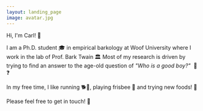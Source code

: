```yaml
---
layout: landing_page
image: avatar.jpg
---
```


Hi, I'm Carl! 👋

I am a Ph.D. student 🎓 in empirical barkology at Woof University where I work in the lab of Prof. Bark Twain 🏛
Most of my research is driven by trying to find an answer to the age-old question of *"Who is a good boy?"* &nbsp;🐶❓

In my free time, I like running 🐕💨, playing frisbee 🥏 and trying new foods! 🦴

Please feel free to get in touch! 📧